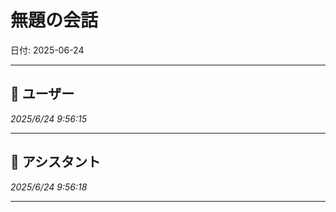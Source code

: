 # 無題の会話

日付: 2025-06-24

---

## 👤 ユーザー
*2025/6/24 9:56:15*



---

## 🤖 アシスタント
*2025/6/24 9:56:18*



---
